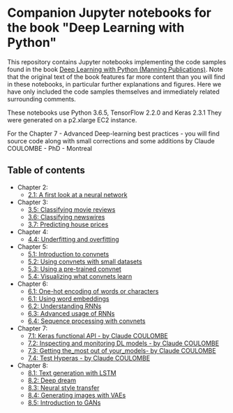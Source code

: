 # Companion Jupyter notebooks for the book "Deep Learning with Python"

This repository contains Jupyter notebooks implementing the code samples found in the book [Deep Learning with Python (Manning Publications)](https://www.manning.com/books/deep-learning-with-python?a_aid=keras&a_bid=76564dff). Note that the original text of the book features far more content than you will find in these notebooks, in particular further explanations and figures. Here we have only included the code samples themselves and immediately related surrounding comments.

These notebooks use Python 3.6.5, TensorFlow 2.2.0  and Keras 2.3.1 They were generated on a p2.xlarge EC2 instance.

For the Chapter 7 - Advanced Deep-learning best practices - you will find source code along with small corrections and some additions by Claude COULOMBE - PhD - Montreal

## Table of contents

* Chapter 2:
    * [2.1: A first look at a neural network](http://nbviewer.jupyter.org/github/fchollet/deep-learning-with-python-notebooks/blob/master/2.1-a-first-look-at-a-neural-network.ipynb)
* Chapter 3:
    * [3.5: Classifying movie reviews](http://nbviewer.jupyter.org/github/fchollet/deep-learning-with-python-notebooks/blob/master/3.5-classifying-movie-reviews.ipynb)
    * [3.6: Classifying newswires](http://nbviewer.jupyter.org/github/fchollet/deep-learning-with-python-notebooks/blob/master/3.6-classifying-newswires.ipynb)
    * [3.7: Predicting house prices](http://nbviewer.jupyter.org/github/fchollet/deep-learning-with-python-notebooks/blob/master/3.7-predicting-house-prices.ipynb)
* Chapter 4:
    * [4.4: Underfitting and overfitting](http://nbviewer.jupyter.org/github/fchollet/deep-learning-with-python-notebooks/blob/master/4.4-overfitting-and-underfitting.ipynb)
* Chapter 5:
    * [5.1: Introduction to convnets](http://nbviewer.jupyter.org/github/fchollet/deep-learning-with-python-notebooks/blob/master/5.1-introduction-to-convnets.ipynb)
    * [5.2: Using convnets with small datasets](http://nbviewer.jupyter.org/github/fchollet/deep-learning-with-python-notebooks/blob/master/5.2-using-convnets-with-small-datasets.ipynb)
    * [5.3: Using a pre-trained convnet](http://nbviewer.jupyter.org/github/fchollet/deep-learning-with-python-notebooks/blob/master/5.3-using-a-pretrained-convnet.ipynb)
    * [5.4: Visualizing what convnets learn](http://nbviewer.jupyter.org/github/fchollet/deep-learning-with-python-notebooks/blob/master/5.4-visualizing-what-convnets-learn.ipynb)
* Chapter 6:
    * [6.1: One-hot encoding of words or characters](http://nbviewer.jupyter.org/github/fchollet/deep-learning-with-python-notebooks/blob/master/6.1-one-hot-encoding-of-words-or-characters.ipynb)
    * [6.1: Using word embeddings](http://nbviewer.jupyter.org/github/fchollet/deep-learning-with-python-notebooks/blob/master/6.1-using-word-embeddings.ipynb)
    * [6.2: Understanding RNNs](http://nbviewer.jupyter.org/github/fchollet/deep-learning-with-python-notebooks/blob/master/6.2-understanding-recurrent-neural-networks.ipynb)
    * [6.3: Advanced usage of RNNs](http://nbviewer.jupyter.org/github/fchollet/deep-learning-with-python-notebooks/blob/master/6.3-advanced-usage-of-recurrent-neural-networks.ipynb)
    * [6.4: Sequence processing with convnets](http://nbviewer.jupyter.org/github/fchollet/deep-learning-with-python-notebooks/blob/master/6.4-sequence-processing-with-convnets.ipynb)
* Chapter 7:
    * [7.1: Keras functional API - by Claude COULOMBE](https://github.com/ClaudeCoulombe/deep-learning-with-python-notebooks/blob/master/7.1-Keras_functional_API.ipynb)
    * [7.2: Inspecting and monitoring DL models - by Claude COULOMBE](https://github.com/ClaudeCoulombe/deep-learning-with-python-notebooks/blob/master/7.2-Inspecting_and_monitoring_DL_models.ipynb)
    * [7.3: Getting the_most out of your_models- by Claude COULOMBE](https://github.com/ClaudeCoulombe/deep-learning-with-python-notebooks/blob/master/7.3-Getting_the_most_out_of_your_models.ipynb)
    * [7.4: Test Hyperas - by Claude COULOMBE](https://github.com/ClaudeCoulombe/deep-learning-with-python-notebooks/blob/master/7.4-Test_Hyperas.ipynb)
* Chapter 8:
    * [8.1: Text generation with LSTM](http://nbviewer.jupyter.org/github/fchollet/deep-learning-with-python-notebooks/blob/master/8.1-text-generation-with-lstm.ipynb)
    * [8.2: Deep dream](http://nbviewer.jupyter.org/github/fchollet/deep-learning-with-python-notebooks/blob/master/8.2-deep-dream.ipynb)
    * [8.3: Neural style transfer](http://nbviewer.jupyter.org/github/fchollet/deep-learning-with-python-notebooks/blob/master/8.3-neural-style-transfer.ipynb)
    * [8.4: Generating images with VAEs](http://nbviewer.jupyter.org/github/fchollet/deep-learning-with-python-notebooks/blob/master/8.4-generating-images-with-vaes.ipynb)
    * [8.5: Introduction to GANs](http://nbviewer.jupyter.org/github/fchollet/deep-learning-with-python-notebooks/blob/master/8.5-introduction-to-gans.ipynb
)
